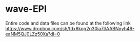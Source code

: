 # wave-EPI

Entire code and data files can be found at the following link
https://www.dropbox.com/sh/fdx6kqg2q30ia7l/AABNqyh46-eaNM5QJ0LZz50Xa?dl=0
